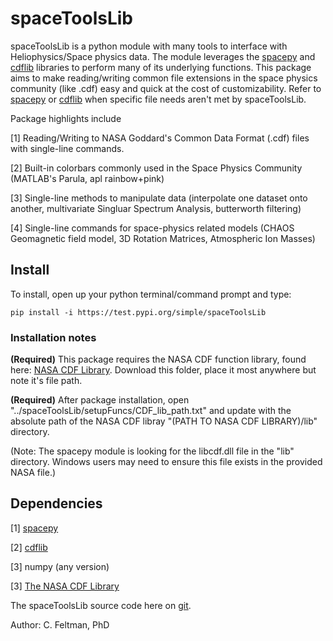 # spaceToolsLib

spaceToolsLib is a python module with many tools to interface with Heliophysics/Space physics data. The module leverages the [spacepy](https://spacepy.github.io/) and [cdflib](https://pypi.org/project/cdflib/) libraries 
to perform many of its underlying functions. This package aims to make reading/writing common file extensions in the space physics community (like .cdf) easy and quick at the cost of customizability. Refer to [spacepy](https://spacepy.github.io/) or [cdflib](https://pypi.org/project/cdflib/) when specific file needs aren't met by spaceToolsLib. 

Package highlights include

[1] Reading/Writing to NASA Goddard's Common Data Format (.cdf) files with single-line commands.

[2] Built-in colorbars commonly used in the Space Physics Community (MATLAB's Parula, apl rainbow+pink)

[3] Single-line methods to manipulate data (interpolate one dataset onto another, multivariate Singluar Spectrum Analysis, butterworth filtering)

[4] Single-line commands for space-physics related models (CHAOS Geomagnetic field model, 3D Rotation Matrices, Atmospheric Ion Masses) 


## **Install**
To install, open up your python terminal/command prompt and type:

```
pip install -i https://test.pypi.org/simple/spaceToolsLib
```

### Installation notes

**(Required)** This package requires the NASA CDF function library, found here: [NASA CDF Library](https://cdf.gsfc.nasa.gov/). Download this folder, place it most anywhere but note it's file path.

**(Required)** After package installation, open "../spaceToolsLib/setupFuncs/CDF_lib_path.txt" and update with the absolute path of the NASA CDF libray "(PATH TO NASA CDF LIBRARY)/lib" directory.

(Note: The spacepy module is looking for the libcdf.dll file in the "lib" directory. Windows users may need to ensure this file exists in the provided NASA file.)
## Dependencies
[1] [spacepy](https://spacepy.github.io/)

[2] [cdflib](https://pypi.org/project/cdflib/)

[3] numpy (any version)

[3] [The NASA CDF Library](https://cdf.gsfc.nasa.gov/)

The spaceToolsLib source code here on [git](https://github.com/Rundus/spaceToolsLib). 


Author: C. Feltman, PhD
